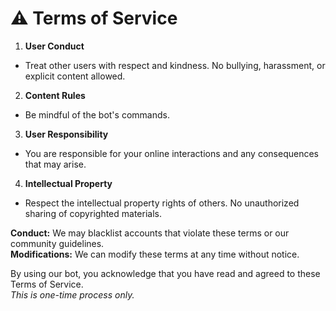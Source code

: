 # ⚠️ __Terms of Service__
1. **User Conduct**
 - Treat other users with respect and kindness. No bullying, harassment, or explicit content allowed.
2. **Content Rules**
 - Be mindful of the bot's commands.
3. **User Responsibility**
 - You are responsible for your online interactions and any consequences that may arise.
4. **Intellectual Property**
 - Respect the intellectual property rights of others. No unauthorized sharing of copyrighted materials.

**Conduct:** We may blacklist accounts that violate these terms or our community guidelines.  
**Modifications:** We can modify these terms at any time without notice.  
  
By using our bot, you acknowledge that you have read and agreed to these Terms of Service.  
*This is one-time process only.*
